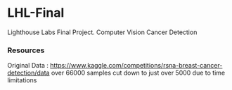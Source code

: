 # LHL-Final
Lighthouse Labs Final Project. Computer Vision Cancer Detection 

### Resources
Original Data : https://www.kaggle.com/competitions/rsna-breast-cancer-detection/data
over 66000 samples cut down to just over 5000 due to time limitations